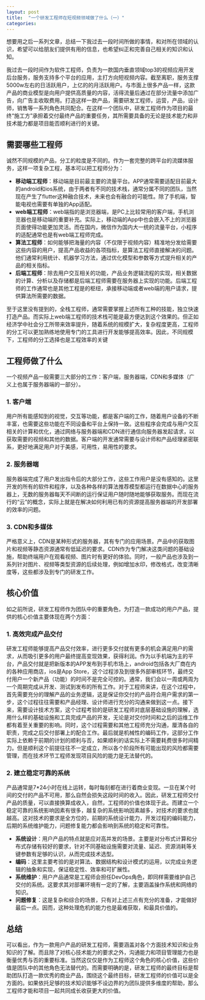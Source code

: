 ```yaml
---
layout: post
title:  "一个研发工程师在短视频领域做了什么（一）"
categories: 
---
```

想要用之后一系列文章，总结一下我过去一段时间所做的事情，和对所在领域的认识，希望可以给朋友们提供有用的信息，也希望纠正和完善自己相关的知识和认知。

我过去一段时间作为软件工程师，负责为一款国内垂直领域top3的视频应用开发后台服务，服务支持多个平台的应用，主打方向短视频内容。截至离职，服务支撑5000w左右的日活跃用户，上亿的的月活跃用户。与市面上很多产品一样，这款产品的商业模型是向用户提供高质量的内容，活得流量后通过在部分流量中添加广告，向广告主收取费用。打造这样一款产品，需要研发工程师，运营，产品，设计师，销售等一系列角色共同配合。在这样一个团队中，研发工程师作为项目的最终“施工方”承担着交付最终产品的重要任务，其所需要具备的无论是技术能力和非技术能力都是项目能否顺利进行的关键。

## 需要哪些工程师
诚然不同规模的产品，分工的粒度是不同的。作为一套完整的跨平台的流媒体服务，这样一项复杂工程，基本可以把工程师分为：
* **移动端工程师**：移动端是目前最主要的流量平台。APP通常需要适配目前最大的android和ios系统，由于两者有不同的技术栈，通常分属不同的团队，当然现在产生了flutter这种融合技术，未来也会有融合的可能性。除了手机端，智能电视也需要有单独的App适配。
* **web端工程师**：web端指的是浏览器端，是PC上比较常用的客户端，手机浏览器也是移动端的重要补充。实际上，移动端的App中也会嵌入不上的浏览器页面使得功能更加灵活。而在国内，微信作为国内大一统的流量平台，小程序的适配通常也是有web端工程师完成。
* **算法工程师**：如何能够把海量的内容（不仅限于视频内容）精准地分发给需要这些内容的用户，提高产品收益的各项指标，是算法工程师直接解决的问题。他们通常利用统计、机器学习方法，通过优化模型和参数等方式提升相关的产品的相关指标。
* **后端工程师**：除去用户交互相关的功能，产品业务逻辑流程的实现，相关数据的计算、分析以及存储都是后端工程师需要在服务器上实现的功能。后端工程师的工作通常也是其他工程是的枢纽，承接移动端或者web端的用户请求，提供算法所需要的数据。

至于这里没有提到的，全栈工程师，通常需要掌握上述所有工种的技能，独立快速打造产品。而实际上web端工程师的技术栈可能是最方便达到这个效果的。但正如经济学中社会分工所带来效率提升，随着系统的规模扩大，复杂程度更高，工程师的分工可以更加熟练地使用专门的工具进行开发能够提高效率。因此，不同规模下，工程师的分工选择也是工程效率的关键

## 工程师做了什么
一个视频产品一般需要三大部分的工作：客户端，服务器端，CDN和多媒体（广义上也属于服务器端的一部分）。
### 1. 客户端
用户所有能感知到的视觉，交互等功能，都是客户端的工作，随着用户设备的不断丰富，也需要这些功能在不同设备和平台上保持一致。这些程序会完成与用户交互相关的计算和优化，通过网络与服务器端和CDN进行通信向服务器发起请求，以获取需要的视频和其他的数据。客户端的开发通常需要与设计师和产品经理紧密联系，更好地满足用户对于美感，可用性，易用性的要求。
### 2. 服务器端
服务器端完成了用户发出指令后的大部分工作，这些工作用户是没有感知的。这里开发的所有的软件和程序，以及各种各样的算法推荐模型都运行在数据中心的服务器上，无数的服务器每天不间断的运行保证用户随时随地能够获取服务。而现在流行的“云”的概念，实际上就是在解决如何利用已有的资源提高服务器端的开发部署的效率的问题。
### 3. CDN和多媒体
严格意义上，CDN是某种形式的服务器，其有专门的应用场景。产品中的获取图片和视频等静态资源通常有低延迟的要求。CDN作为专门解决这类问题的基础设施，帮助终端用户在观看视频、图片时有更好的体验。同时，一般产品也涉及到一系列针对图片、视频等类型资源的后续处理，例如增加水印，修改格式，改变清晰度等，这些都涉及到专门的研发工作。

## 核心价值
如之前所说，研发工程师作为团队中的重要角色，为打造一款成功的用户产品，提供的核心价值主要体现在两个方面：
### 1. 高效完成产品交付
研发工程师能够提高产品交付效率，进行更多交付就有更多的机会满足用户的需求，从而吸引更多的用户最终提高变现效果，获得利润。作为以手机端为主的平台，产品交付就是把新版本的APP发布到手机市场上，android包括各大厂商在内的各种应用商店，ios是App Store，这个过程涉及到很多外部审核环节，最终交付用户一个新产品（功能）的时间不是完全可控的。通常，我们会以一周或两周为一个周期完成从开发、测试到发布的所有工作。对于工程师来讲，在这个过程中，首先需要充分的理解产品的业务逻辑，这是保证你交付的产品符合用户需求的第一步，这个过程往往需要和产品经理、设计师进行充分的沟通来做到这一点。接下来，需要设计技术方案，这个过程考验的是研发工程师对底层基础设施的理解，选用什么样的基础设施和工具完成产品的开发，无论是对交付时间和之后的运维工作都有着至关重要的影响。同时，这个过程需要和其他工程师充分沟通，厘清各自的职责，完成之后交付部署上的配合工作。最后就是机械性的编码工作，这部分工作实际上依赖于前期的计划的顺利与否，如果顺利的话实际上不需要耗费很多时间精力。但是顺利这个前提往往不一定成立，所以各个阶段所有可能出现的风险都需要管理，而在技术环节工程师发现项目风险的能力是无法替代的。

### 2. 建立稳定可靠的系统
产品通常是7*24小时在线上运转，每时每刻都在进行着商业变现。一旦在某个时间的交付的产品不可用，那么自然会损失这段时间的收入。因此，研发工程师交付产品的质量，可以直接换算成收入，自然，工程师的价值也体现于此。而建立一个稳定可靠的系统影响因素有很多，越复杂的系统影响因素越多，对技术的要求也就越高。这对技术的要求是全方位的，前期的系统设计能力，开发过程的编码能力，后期的系统维护能力，问题修复能力都会影响到系统的稳定和可靠性。
* **系统设计**：用户产品的特点就是应对高并发的场景。主要是对分布式计算和分布式存储有较好的要求，针对不同基础设施需要对流量、延迟、资源消耗等关键参数有足够的认识，从而完成技术选型。
* **编码**：这里主要考验的是对算法、数据结构和设计模式的运用，以完成业务逻辑的抽象和实现，保证稳定性、效率和可扩展性。
* **系统维护**：用户产品通常是工程师会担任DevOps角色，即同样需要维护自己交付的系统。这要求其对部署环境有一定的了解，主要涵盖操作系统和网络的知识。
* **问题修复**：这是复杂和综合的场景，只有对上述三点有充分的准备，才能做好最后一点。因而，这种处理危机的能力也是最难获取，和最具价值的。

## 总结
可以看出，作为一款用户产品的研发工程师，需要涵盖对各个方面技术知识和业务知识的了解。而且除了对核心技术能力的要求之外，沟通能力和项目管理能力也是衡量优秀与否的重要标准。当然这仅仅是作为工程师这个角色的核心价值，这些价值是团队中的其他角色无法替代的。而需要明确的是，研发工程师的最终目标是帮助团队打造一款优秀的商业产品，围绕这个最终目标，研发工程师的价值可以是全方面的。如果依托足够的技术知识能够不设边界的为团队提供多维度的帮助，那么工程师才能和项目一起共同成长收获更大的价值。


